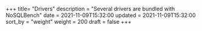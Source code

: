+++
title= "Drivers"
description = "Several drivers are bundled with NoSQLBench"
date = 2021-11-09T15:32:00
updated = 2021-11-09T15:32:00
sort_by = "weight"
weight = 200
draft = false
+++

